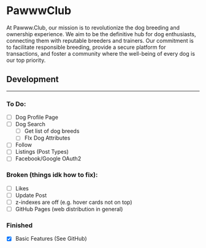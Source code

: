 # PawwwClub

At Pawww.Club, our mission is to revolutionize the dog breeding and ownership experience. We aim to be the definitive hub for dog enthusiasts, connecting them with reputable breeders and trainers. Our commitment is to facilitate responsible breeding, provide a secure platform for transactions, and foster a community where the well-being of every dog is our top priority.

## Development

---

### To Do:

- [ ]  Dog Profile Page
- [ ]  Dog Search
    - [ ]  Get list of dog breeds
    - [ ]  FIx Dog Attributes
- [ ]  Follow
- [ ]  Listings (Post Types)
- [ ]  Facebook/Google OAuth2

### Broken (things idk how to fix):

- [ ]  Likes
- [ ]  Update Post
- [ ]  z-indexes are off (e.g. hover cards not on top)
- [ ]  GitHub Pages (web distribution in general)

### Finished

- [x]  Basic Features (See GitHub)
